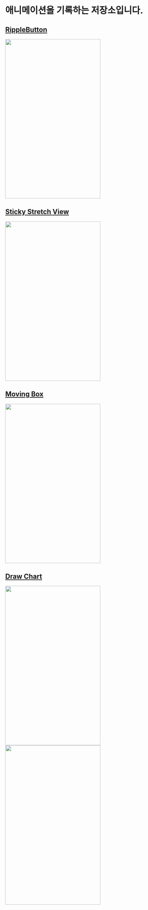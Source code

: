 # 애니메이션을 기록하는 저장소입니다.

## [RippleButton](https://github.com/cheonsong/Animation/tree/main/RippleButton)   
<img src="https://user-images.githubusercontent.com/59193640/165275482-f955c904-d887-416a-aa49-9cd754c7a58c.gif" width="300px" height="500px"></img>

## [Sticky Stretch View](https://github.com/cheonsong/Animation/tree/main/StickyStretchView)   
<img src="https://user-images.githubusercontent.com/59193640/165906277-7577cfbf-415d-4a85-b879-4f77b33a878e.gif" width="300px" height="500px"></img>

## [Moving Box](https://github.com/cheonsong/Animation/tree/main/MovingBox)   
<img src="https://user-images.githubusercontent.com/59193640/166424649-d0e41c93-b421-4852-b644-0e603f33a47a.gif" width="300px" height="500px"></img>

## [Draw Chart](https://github.com/cheonsong/Animation/tree/main/DrawChart)   
<img src="https://user-images.githubusercontent.com/59193640/166628064-0ac7398c-f886-48c9-a264-292de7f43a61.gif" width="300px" height="500px"></img> <img src="https://user-images.githubusercontent.com/59193640/166628069-07bbf5ac-0915-482f-a0cd-1f7f251bc0b6.gif" width="300px" height="500px"></img>
